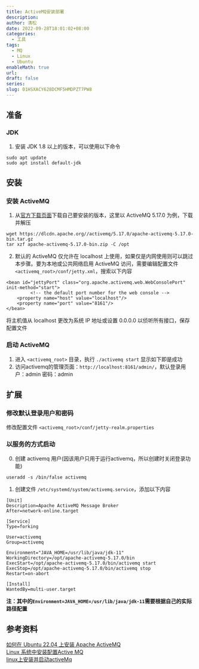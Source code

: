 ```yaml
---
title: ActiveMQ安装部署
description: 
author: 清松
date: 2022-09-28T18:01:02+08:00
categories:
  - 工具
tags:
  - MQ
  - Linux
  - Ubuntu
enableMath: true
url: 
draft: false
series: 
slug: 01HSXACY628DCMF5HMDPZT7PW8
---
```

## 准备
### JDK
1. 安装 JDK 1.8 以上的版本，可以使用以下命令
```
sudo apt update 
sudo apt install default-jdk 
```

## 安装
### 安装 ActiveMQ
1. 从[官方下载页面](https://activemq.apache.org/components/classic/download/)下载自己要安装的版本，这里以 ActiveMQ 5.17.0 为例，下载并解压
```
wget https://dlcdn.apache.org//activemq/5.17.0/apache-activemq-5.17.0-bin.tar.gz
tar xzf apache-activemq-5.17.0-bin.zip -C /opt
```

2. 默认的 ActiveMQ 仅允许在 localhost 上使用，如果仅是内网使用则可以跳过本步骤。要为本地或公共网络启用 ActiveMQ 访问，需要编辑配置文件 `<activemq_root>/conf/jetty.xml`，搜索以下内容
```
<bean id="jettyPort" class="org.apache.activemq.web.WebConsolePort" init-method="start">
         <!-- the default port number for the web console -->
    <property name="host" value="localhost"/>
    <property name="port" value="8161"/>
</bean>
```
将主机值从 localhost 更改为系统 IP 地址或设置 0.0.0.0 以侦听所有接口，保存配置文件

### 启动 ActiveMQ
1. 进入 `<activemq_root>` 目录，执行 `./activemq start` 显示如下即是成功
![]()
3. 访问activemq的管理页面：`http://localhost:8161/admin/`，默认登录用户：admin 密码：admin

## 扩展
### 修改默认登录用户和密码
修改配置文件 `<activemq_root>/conf/jetty-realm.properties` 

### 以服务的方式启动
0. 创建 activemq 用户(因该用户只用于运行activemq，所以创建时关闭登录功能)  
```
useradd -s /bin/false activemq
```
1. 创建文件 `/etc/systemd/system/activemq.service`，添加以下内容
```
[Unit]
Description=Apache ActiveMQ Message Broker
After=network-online.target

[Service]
Type=forking

User=activemq
Group=activemq

Environment="JAVA_HOME=/usr/lib/java/jdk-11"
WorkingDirectory=/opt/apache-activemq-5.17.0/bin
ExecStart=/opt/apache-activemq-5.17.0/bin/activemq start
ExecStop=/opt/apache-activemq-5.17.0/bin/activemq stop
Restart=on-abort

[Install]
WantedBy=multi-user.target
```
**注：其中的`Environment=JAVA_HOME=/usr/lib/java/jdk-11`需要根据自己的实际路径配置**

## 参考资料
[如何在 Ubuntu 22.04 上安装 Apache ActiveMQ](https://tecadmin.net/how-to-install-apache-activemq-on-ubuntu-22-04/)  
[Linux 系统中安装配置Active MQ](https://blog.csdn.net/xingzhe08/article/details/123712035)  
[linux上安装并启动activeMq](https://blog.csdn.net/qq_41793064/article/details/114656001)  